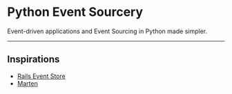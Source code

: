# Python Event Sourcery

Event-driven applications and Event Sourcing in Python made simpler.

---

## 


## Inspirations
- [Rails Event Store](https://railseventstore.org/)
- [Marten](https://martendb.io/)